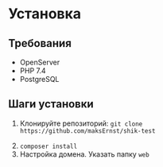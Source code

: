 # Установка

## Требования
- OpenServer
- PHP 7.4
- PostgreSQL

## Шаги установки

1. Клонируйте репозиторий:
   `git clone https://github.com/maksErnst/shik-test`
2) `composer install`
3) Настройка домена. Указать папку `web`
 
 
